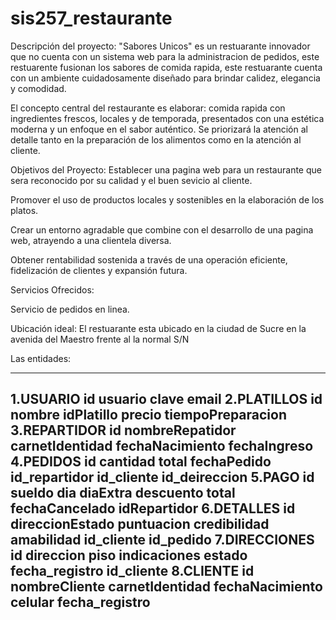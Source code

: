 # sis257_restaurante

Descripción del proyecto:
"Sabores Unicos" es un restuarante innovador que no cuenta con un sistema web para la administracion de pedidos, este restuarente fusionan los sabores de comida rapida, este restuarante cuenta con un ambiente cuidadosamente diseñado para brindar calidez, elegancia y comodidad.

El concepto central del restaurante es elaborar: comida rapida con ingredientes frescos, locales y de temporada, presentados con una estética moderna y un enfoque en el sabor auténtico. Se priorizará la atención al detalle tanto en la preparación de los alimentos como en la atención al cliente.

Objetivos del Proyecto:
Establecer una pagina web para un restaurante que sera reconocido por su calidad y el buen sevicio al cliente.

Promover el uso de productos locales y sostenibles en la elaboración de los platos.

Crear un entorno agradable que combine con el desarrollo de una pagina web, atrayendo a una clientela diversa.

Obtener rentabilidad sostenida a través de una operación eficiente, fidelización de clientes y expansión futura.

Servicios Ofrecidos:

Servicio de pedidos en linea.


Ubicación ideal:
El restuarante esta ubicado en la ciudad de Sucre en la avenida del Maestro frente al la normal S/N  

Las entidades:

---
1.USUARIO
id
usuario
clave
email
2.PLATILLOS
id
nombre
idPlatillo
precio
tiempoPreparacion
3.REPARTIDOR
id
nombreRepatidor
carnetIdentidad
fechaNacimiento
fechaIngreso
4.PEDIDOS
id
cantidad
total
fechaPedido
id_repartidor
id_cliente
id_deireccion
5.PAGO
id
sueldo
dia
diaExtra
descuento
total
fechaCancelado
idRepartidor
6.DETALLES
id
direccionEstado
puntuacion
credibilidad
amabilidad
id_cliente
id_pedido
7.DIRECCIONES
id
direccion
piso
indicaciones
estado
fecha_registro
id_cliente
8.CLIENTE
id
nombreCliente
carnetIdentidad
fechaNacimiento
celular
fecha_registro
---